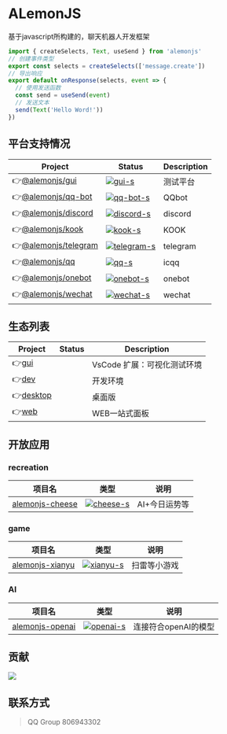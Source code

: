 # ALemonJS

基于javascript所构建的，聊天机器人开发框架

```ts
import { createSelects, Text, useSend } from 'alemonjs'
// 创建事件类型
export const selects = createSelects(['message.create'])
// 导出响应
export default onResponse(selects, event => {
  // 使用发送函数
  const send = useSend(event)
  // 发送文本
  send(Text('Hello Word!'))
})
```

## 平台支持情况

| Project                | Status                      | Description    |
| ---------------------- | --------------------------- | -------------- |
| 👉[@alemonjs/gui]      | [![gui-s]][gui-p]           | 测试平台       |
| 👉[@alemonjs/qq-bot]   | [![qq-bot-s]][qq-bot-p]     | QQbot          |
| 👉[@alemonjs/discord]  | [![discord-s]][discord-p]   | discord        |
| 👉[@alemonjs/kook]     | [![kook-s]][kook-p]         | KOOK           |
| 👉[@alemonjs/telegram] | [![telegram-s]][telegram-p] | telegram       |
| 👉[@alemonjs/qq]       | [![qq-s]][qq-p]             | icqq           |
| 👉[@alemonjs/onebot]   | [![onebot-s]][onebot-p]     | onebot     |
| 👉[@alemonjs/wechat]   | [![wechat-s]][wechat-p]     | wechat           |

[alemonjs]: https://github.com/lemonade-lab/alemonjs
[a-s]: https://img.shields.io/npm/v/alemonjs.svg
[a-p]: https://www.npmjs.com/package/alemonjs
[@alemonjs/gui]: https://github.com/lemonade-lab/alemonjs/tree/main/packages/gui
[gui-s]: https://img.shields.io/npm/v/@alemonjs/gui.svg
[gui-p]: https://www.npmjs.com/package/@alemonjs/gui
[@alemonjs/qq-bot]: https://github.com/lemonade-lab/alemonjs/tree/main/packages/qq-bot
[qq-bot-s]: https://img.shields.io/npm/v/@alemonjs/qq-bot.svg
[qq-bot-p]: https://www.npmjs.com/package/@alemonjs/qq-bot
[@alemonjs/discord]: https://github.com/lemonade-lab/alemonjs/tree/main/packages/discord
[discord-s]: https://img.shields.io/npm/v/@alemonjs/discord.svg
[discord-p]: https://www.npmjs.com/package/@alemonjs/discord
[@alemonjs/kook]: https://github.com/lemonade-lab/alemonjs/tree/main/packages/kook
[kook-s]: https://img.shields.io/npm/v/@alemonjs/kook.svg
[kook-p]: https://www.npmjs.com/package/@alemonjs/kook
[@alemonjs/telegram]: https://github.com/lemonade-lab/alemonjs/tree/main/packages/telegram
[telegram-s]: https://img.shields.io/npm/v/@alemonjs/telegram.svg
[telegram-p]: https://www.npmjs.com/package/@alemonjs/telegram
[@alemonjs/qq]: https://github.com/lemonade-lab/alemonjs/tree/main/packages/qq
[qq-s]: https://img.shields.io/npm/v/@alemonjs/qq.svg
[qq-p]: https://www.npmjs.com/package/@alemonjs/qq
[@alemonjs/onebot]: https://github.com/lemonade-lab/alemonjs/tree/main/packages/onebot
[onebot-s]: https://img.shields.io/npm/v/@alemonjs/onebot.svg
[onebot-p]: https://www.npmjs.com/package/@alemonjs/onebot
[@alemonjs/wechat]: https://github.com/lemonade-lab/alemonjs/tree/main/packages/wechat
[wechat-s]: https://img.shields.io/npm/v/@alemonjs/wechat.svg
[wechat-p]: https://www.npmjs.com/package/@alemonjs/wechat

## 生态列表

| Project                | Status                      | Description    |
| ---------------------- | --------------------------- | -------------- |
| 👉[gui]            |        |  VsCode 扩展：可视化测试环境     |
| 👉[dev]            |        |  开发环境     |
| 👉[desktop]            |        |  桌面版    |
| 👉[web]            |        |  WEB一站式面板    |

[gui]: https://marketplace.visualstudio.com/items?itemName=lemonade-x.alemonjs-gui
[dev]: https://github.com/lemonade-lab/lvyjs
[desktop]: https://github.com/lemonade-lab/alemonjs-desktop
[web]: https://github.com/lemonade-lab/alemongo


## 开放应用

### recreation

| 项目名            | 类型                    | 说明          |
| ----------------- | ----------------------- | ------------- |
| [alemonjs-cheese] | [![cheese-s]][cheese-p] | AI+今日运势等 |

[alemonjs-cheese]: https://github.com/V2233/alemonjs-cheese
[cheese-s]: https://img.shields.io/npm/v/alemonjs-cheese.svg
[cheese-p]: https://www.npmjs.com/package/alemonjs-cheese

### game

| 项目名             | 类型                    | 说明         |
| ------------------ | ----------------------- | ------------ |
| [alemonjs-xianyu]  | [![xianyu-s]][xianyu-p] | 扫雷等小游戏 |

[alemonjs-xianyu]: https://gitee.com/suancaixianyu/xianyu-plugin/tree/alemonjs/
[xianyu-s]: https://img.shields.io/npm/v/alemonjs-xianyu.svg
[xianyu-p]: https://www.npmjs.com/package/alemonjs-xianyu

### AI

| 项目名            | 类型                    | 说明                 |
| ----------------- | ----------------------- | -------------------- |
| [alemonjs-openai] | [![openai-s]][openai-p] | 连接符合openAI的模型 |

[alemonjs-openai]: https://github.com/xiuxianjs/ollama
[openai-s]: https://img.shields.io/npm/v/alemonjs-openai.svg
[openai-p]: https://www.npmjs.com/package/alemonjs-openai

## 贡献

<a href="https://github.com/lemonade-lab/docs/graphs/contributors">
  <img src="https://contrib.rocks/image?repo=lemonade-lab/alemonjs" />
</a>

## 联系方式

> QQ Group 806943302
